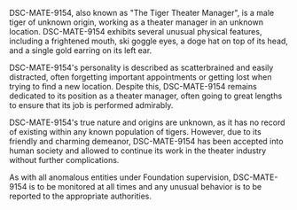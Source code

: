 DSC-MATE-9154, also known as "The Tiger Theater Manager", is a male tiger of unknown origin, working as a theater manager in an unknown location. DSC-MATE-9154 exhibits several unusual physical features, including a frightened mouth, ski goggle eyes, a doge hat on top of its head, and a single gold earring on its left ear.

DSC-MATE-9154's personality is described as scatterbrained and easily distracted, often forgetting important appointments or getting lost when trying to find a new location. Despite this, DSC-MATE-9154 remains dedicated to its position as a theater manager, often going to great lengths to ensure that its job is performed admirably.

DSC-MATE-9154's true nature and origins are unknown, as it has no record of existing within any known population of tigers. However, due to its friendly and charming demeanor, DSC-MATE-9154 has been accepted into human society and allowed to continue its work in the theater industry without further complications.

As with all anomalous entities under Foundation supervision, DSC-MATE-9154 is to be monitored at all times and any unusual behavior is to be reported to the appropriate authorities.